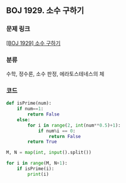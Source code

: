 ## BOJ 1929. 소수 구하기

### 문제 링크

[[BOJ 1929] 소수 구하기](https://www.acmicpc.net/problem/1929)

### 분류

수학, 정수론, 소수 판정, 에라토스테네스의 체

### 코드

```python
def isPrime(num):
    if num==1:
        return False
    else:
        for i in range(2, int(num**0.5)+1):
            if num%i == 0:
                return False
        return True

M, N = map(int, input().split())

for i in range(M, N+1):
    if isPrime(i):
        print(i)
```